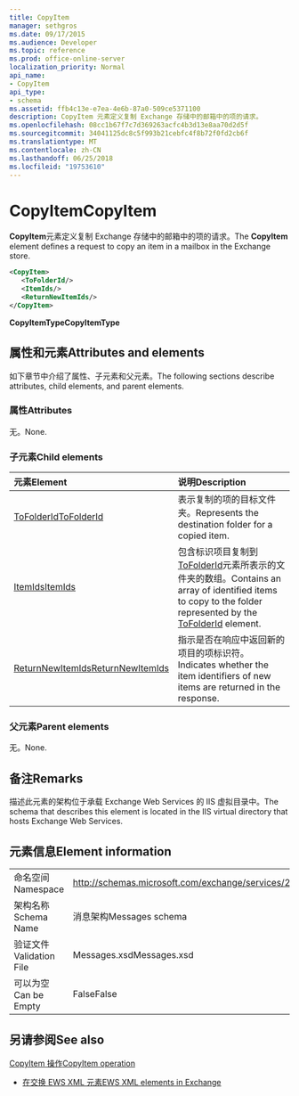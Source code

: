 ```yaml
---
title: CopyItem
manager: sethgros
ms.date: 09/17/2015
ms.audience: Developer
ms.topic: reference
ms.prod: office-online-server
localization_priority: Normal
api_name:
- CopyItem
api_type:
- schema
ms.assetid: ffb4c13e-e7ea-4e6b-87a0-509ce5371100
description: CopyItem 元素定义复制 Exchange 存储中的邮箱中的项的请求。
ms.openlocfilehash: 08cc1b67f7c7d369263acfc4b3d13e8aa70d2d5f
ms.sourcegitcommit: 34041125dc8c5f993b21cebfc4f8b72f0fd2cb6f
ms.translationtype: MT
ms.contentlocale: zh-CN
ms.lasthandoff: 06/25/2018
ms.locfileid: "19753610"
---
```

# <a name="copyitem"></a><span data-ttu-id="efd9e-103">CopyItem</span><span class="sxs-lookup"><span data-stu-id="efd9e-103">CopyItem</span></span>

<span data-ttu-id="efd9e-104">**CopyItem**元素定义复制 Exchange 存储中的邮箱中的项的请求。</span><span class="sxs-lookup"><span data-stu-id="efd9e-104">The **CopyItem** element defines a request to copy an item in a mailbox in the Exchange store.</span></span> 
  
```XML
<CopyItem>
   <ToFolderId/>
   <ItemIds/>
   <ReturnNewItemIds/>
</CopyItem>
```

 <span data-ttu-id="efd9e-105">**CopyItemType**</span><span class="sxs-lookup"><span data-stu-id="efd9e-105">**CopyItemType**</span></span>
## <a name="attributes-and-elements"></a><span data-ttu-id="efd9e-106">属性和元素</span><span class="sxs-lookup"><span data-stu-id="efd9e-106">Attributes and elements</span></span>

<span data-ttu-id="efd9e-107">如下章节中介绍了属性、子元素和父元素。</span><span class="sxs-lookup"><span data-stu-id="efd9e-107">The following sections describe attributes, child elements, and parent elements.</span></span>
  
### <a name="attributes"></a><span data-ttu-id="efd9e-108">属性</span><span class="sxs-lookup"><span data-stu-id="efd9e-108">Attributes</span></span>

<span data-ttu-id="efd9e-109">无。</span><span class="sxs-lookup"><span data-stu-id="efd9e-109">None.</span></span>
  
### <a name="child-elements"></a><span data-ttu-id="efd9e-110">子元素</span><span class="sxs-lookup"><span data-stu-id="efd9e-110">Child elements</span></span>

|<span data-ttu-id="efd9e-111">**元素**</span><span class="sxs-lookup"><span data-stu-id="efd9e-111">**Element**</span></span>|<span data-ttu-id="efd9e-112">**说明**</span><span class="sxs-lookup"><span data-stu-id="efd9e-112">**Description**</span></span>|
|:-----|:-----|
|[<span data-ttu-id="efd9e-113">ToFolderId</span><span class="sxs-lookup"><span data-stu-id="efd9e-113">ToFolderId</span></span>](tofolderid.md) <br/> |<span data-ttu-id="efd9e-114">表示复制的项的目标文件夹。</span><span class="sxs-lookup"><span data-stu-id="efd9e-114">Represents the destination folder for a copied item.</span></span>  <br/> |
|[<span data-ttu-id="efd9e-115">ItemIds</span><span class="sxs-lookup"><span data-stu-id="efd9e-115">ItemIds</span></span>](itemids.md) <br/> |<span data-ttu-id="efd9e-116">包含标识项目复制到[ToFolderId](tofolderid.md)元素所表示的文件夹的数组。</span><span class="sxs-lookup"><span data-stu-id="efd9e-116">Contains an array of identified items to copy to the folder represented by the [ToFolderId](tofolderid.md) element.</span></span>  <br/> |
|[<span data-ttu-id="efd9e-117">ReturnNewItemIds</span><span class="sxs-lookup"><span data-stu-id="efd9e-117">ReturnNewItemIds</span></span>](returnnewitemids.md) <br/> |<span data-ttu-id="efd9e-118">指示是否在响应中返回新的项目的项标识符。</span><span class="sxs-lookup"><span data-stu-id="efd9e-118">Indicates whether the item identifiers of new items are returned in the response.</span></span>  <br/> |
   
### <a name="parent-elements"></a><span data-ttu-id="efd9e-119">父元素</span><span class="sxs-lookup"><span data-stu-id="efd9e-119">Parent elements</span></span>

<span data-ttu-id="efd9e-120">无。</span><span class="sxs-lookup"><span data-stu-id="efd9e-120">None.</span></span>
  
## <a name="remarks"></a><span data-ttu-id="efd9e-121">备注</span><span class="sxs-lookup"><span data-stu-id="efd9e-121">Remarks</span></span>

<span data-ttu-id="efd9e-122">描述此元素的架构位于承载 Exchange Web Services 的 IIS 虚拟目录中。</span><span class="sxs-lookup"><span data-stu-id="efd9e-122">The schema that describes this element is located in the IIS virtual directory that hosts Exchange Web Services.</span></span>
  
## <a name="element-information"></a><span data-ttu-id="efd9e-123">元素信息</span><span class="sxs-lookup"><span data-stu-id="efd9e-123">Element information</span></span>

|||
|:-----|:-----|
|<span data-ttu-id="efd9e-124">命名空间</span><span class="sxs-lookup"><span data-stu-id="efd9e-124">Namespace</span></span>  <br/> |http://schemas.microsoft.com/exchange/services/2006/messages  <br/> |
|<span data-ttu-id="efd9e-125">架构名称</span><span class="sxs-lookup"><span data-stu-id="efd9e-125">Schema Name</span></span>  <br/> |<span data-ttu-id="efd9e-126">消息架构</span><span class="sxs-lookup"><span data-stu-id="efd9e-126">Messages schema</span></span>  <br/> |
|<span data-ttu-id="efd9e-127">验证文件</span><span class="sxs-lookup"><span data-stu-id="efd9e-127">Validation File</span></span>  <br/> |<span data-ttu-id="efd9e-128">Messages.xsd</span><span class="sxs-lookup"><span data-stu-id="efd9e-128">Messages.xsd</span></span>  <br/> |
|<span data-ttu-id="efd9e-129">可以为空</span><span class="sxs-lookup"><span data-stu-id="efd9e-129">Can be Empty</span></span>  <br/> |<span data-ttu-id="efd9e-130">False</span><span class="sxs-lookup"><span data-stu-id="efd9e-130">False</span></span>  <br/> |
   
## <a name="see-also"></a><span data-ttu-id="efd9e-131">另请参阅</span><span class="sxs-lookup"><span data-stu-id="efd9e-131">See also</span></span>



[<span data-ttu-id="efd9e-132">CopyItem 操作</span><span class="sxs-lookup"><span data-stu-id="efd9e-132">CopyItem operation</span></span>](copyitem-operation.md)


- [<span data-ttu-id="efd9e-133">在交换 EWS XML 元素</span><span class="sxs-lookup"><span data-stu-id="efd9e-133">EWS XML elements in Exchange</span></span>](ews-xml-elements-in-exchange.md)

